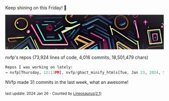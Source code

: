 Keep shining on this Friday! 🌷

![banner](./assets/banner.jpg)

nvfp's repos (73,924 lines of code, 4,016 commits, 18,501,479 chars)

```python
Repos I was working on lately:
→ nvfp[Thursday, 12:13PM], nvfp/ghact_minify_htmls[Tue, Jan 23, 2024, 5:01AM utc+0000], nvfp/nvfp.github.io[Tuesday, 4:51AM utc+0000]
```

NVfp made 31 commits in the last week, what an awesome!

<sub>last update: 2024 Jan 26 - Counted by [Lineosaurus(2.1)](https://github.com/Lineosaurus/Lineosaurus)</sub>